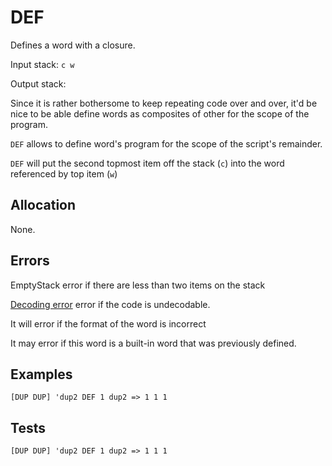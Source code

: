 # DEF

Defines a word with a closure.

Input stack: `c w`

Output stack:

Since it is rather bothersome to keep repeating code over and over,
it'd be nice to be able define words as composites of other for the
scope of the program.

`DEF` allows to define word's program for the scope of the script's
remainder.

`DEF` will put the second topmost item off the stack (`c`) into the
word referenced by top item (`w`)

## Allocation

None.

## Errors

EmptyStack error if there are less than two items on the stack

[Decoding error](./ERRORS/DECODING.md) error if the code is undecodable.

It will error if the format of the word is incorrect

It may error if this word is a built-in word that was previously
defined.

## Examples

```
[DUP DUP] 'dup2 DEF 1 dup2 => 1 1 1
```

## Tests

```
[DUP DUP] 'dup2 DEF 1 dup2 => 1 1 1
```